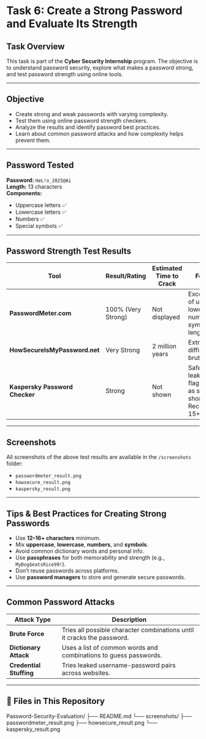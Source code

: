 # Task 6: Create a Strong Password and Evaluate Its Strength

## Task Overview

This task is part of the **Cyber Security Internship** program. The objective is to understand password security, explore what makes a password strong, and test password strength using online tools.

---

## Objective

- Create strong and weak passwords with varying complexity.
- Test them using online password strength checkers.
- Analyze the results and identify password best practices.
- Learn about common password attacks and how complexity helps prevent them.

---

## Password Tested

**Password:** `HeL!o_2025@Ai`  
**Length:** 13 characters  
**Components:**
- Uppercase letters ✅
- Lowercase letters ✅
- Numbers ✅
- Special symbols ✅

---

## Password Strength Test Results

| Tool                         | Result/Rating     | Estimated Time to Crack | Feedback                                                                 |
|------------------------------|-------------------|---------------------------|--------------------------------------------------------------------------|
| **PasswordMeter.com**        | 100% (Very Strong) | Not displayed             | Excellent use of uppercase, lowercase, numbers, symbols, and length.     |
| **HowSecureIsMyPassword.net**| Very Strong        | 2 million years           | Extremely difficult to brute-force.                                      |
| **Kaspersky Password Checker**| Strong             | Not shown                 | Safe and not leaked; flagged length as slightly short. Recommended 15+.  |

---

## Screenshots

All screenshots of the above test results are available in the `/screenshots` folder:
- `passwordmeter_result.png`
- `howsecure_result.png`
- `kaspersky_result.png`

---

## Tips & Best Practices for Creating Strong Passwords

- Use **12–16+ characters** minimum.
- Mix **uppercase**, **lowercase**, **numbers**, and **symbols**.
- Avoid common dictionary words and personal info.
- Use **passphrases** for both memorability and strength (e.g., `MyDog$eatsRice99!`).
- Don’t reuse passwords across platforms.
- Use **password managers** to store and generate secure passwords.

---

## Common Password Attacks

| Attack Type         | Description                                                                 |
|---------------------|-----------------------------------------------------------------------------|
| **Brute Force**     | Tries all possible character combinations until it cracks the password.     |
| **Dictionary Attack**| Uses a list of common words and combinations to guess passwords.           |
| **Credential Stuffing** | Tries leaked username-password pairs across websites.                    |

---

## 📁 Files in This Repository

Password-Security-Evaluation/
├── README.md
└── screenshots/
├── passwordmeter_result.png
├── howsecure_result.png
└── kaspersky_result.png
